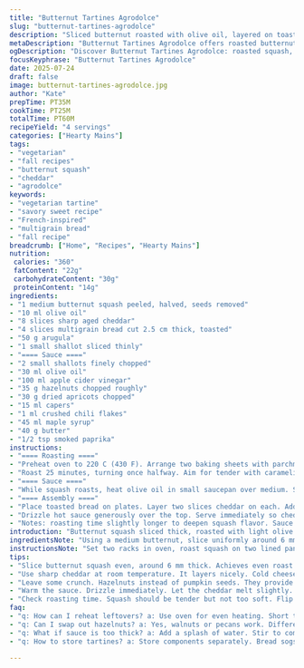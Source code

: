```yaml
---
title: "Butternut Tartines Agrodolce"
slug: "butternut-tartines-agrodolce"
description: "Sliced butternut roasted with olive oil, layered on toasted multigrain bread with sharp cheddar. Topped with peppery arugula, shallots, and a tangy agrodolce sauce with cider vinegar, pumpkin seeds, golden raisins, capers, crushed chili, and maple syrup, finished with butter. Roasting and sauce simmering timed to bring out cider and sweet notes. Roasting brightens the squash and softens edges, sauce thickens to syrup consistency. Assembly quick, tartines warm, contrast of textures and savory-sweet balance stands out. Modified quantities for milder roast and richer sauce with hazelnuts instead of pumpkin seeds and dried apricots replacing raisins, plus a hint of smoked paprika."
metaDescription: "Butternut Tartines Agrodolce offers roasted butternut squash, sharp cheddar on multigrain bread, topped with an agrodolce sauce for a delightful flavor balance."
ogDescription: "Discover Butternut Tartines Agrodolce: roasted squash, sharp cheddar, tangy agrodolce sauce on toasted multigrain, a unique balance of flavors."
focusKeyphrase: "Butternut Tartines Agrodolce"
date: 2025-07-24
draft: false
image: butternut-tartines-agrodolce.jpg
author: "Kate"
prepTime: PT35M
cookTime: PT25M
totalTime: PT60M
recipeYield: "4 servings"
categories: ["Hearty Mains"]
tags:
- "vegetarian"
- "fall recipes"
- "butternut squash"
- "cheddar"
- "agrodolce"
keywords:
- "vegetarian tartine"
- "savory sweet recipe"
- "French-inspired"
- "multigrain bread"
- "fall recipe"
breadcrumb: ["Home", "Recipes", "Hearty Mains"]
nutrition: 
 calories: "360"
 fatContent: "22g"
 carbohydrateContent: "30g"
 proteinContent: "14g"
ingredients:
- "1 medium butternut squash peeled, halved, seeds removed"
- "10 ml olive oil"
- "8 slices sharp aged cheddar"
- "4 slices multigrain bread cut 2.5 cm thick, toasted"
- "50 g arugula"
- "1 small shallot sliced thinly"
- "==== Sauce ===="
- "2 small shallots finely chopped"
- "30 ml olive oil"
- "100 ml apple cider vinegar"
- "35 g hazelnuts chopped roughly"
- "30 g dried apricots chopped"
- "15 ml capers"
- "1 ml crushed chili flakes"
- "45 ml maple syrup"
- "40 g butter"
- "1/2 tsp smoked paprika"
instructions:
- "==== Roasting ===="
- "Preheat oven to 220 C (430 F). Arrange two baking sheets with parchment or silicone mats. Slice butternut into 6 mm slices. Toss with olive oil, salt, pepper. Spread evenly on sheets, separate slices."
- "Roast 25 minutes, turning once halfway. Aim for tender with caramelized edges but not mushy."
- "==== Sauce ===="
- "While squash roasts, heat olive oil in small saucepan over medium. Sweat shallots until lightly golden, around 5 minutes. Pour vinegar in, simmer until reduced by half, about 5 minutes. Add hazelnuts, apricots, capers, chili flakes. Stir a minute to mix. Pour in maple syrup. Simmer 5 minutes to thicken into syrup. Stir in butter, smoked paprika till sauce is smooth and glossy. Salt to taste."
- "==== Assembly ===="
- "Place toasted bread on plates. Layer two slices cheddar on each. Add handful of arugula, then roasted squash slices, then thin shallots."
- "Drizzle hot sauce generously over the top. Serve immediately so cheddar just melts, sauce warm."
- "Notes: roasting time slightly longer to deepen squash flavor. Sauce reduction aims for syrup cling. Hazelnuts give crunch, apricots a different sweet note versus raisins. Smoked paprika adds smoky warmth."
introduction: "Butternut squash sliced thick, roasted with light olive oil coating, edges caramelize, inside softens but keeps shape. Sharp cheddar on toasted multigrain bread, roquette peppery freshness layered in. Shallots thin and crisp. The sauce—an agrodolce twist—simmered cider vinegar, sweet maple, chopped hazelnuts for crunch swapped in for pumpkin seeds, apricots instead of raisins for different fruity tone. A pinch of chili flecks and smoked paprika for heat and smoke. Sauce coats tartines, a balance of sweet, sour, spicy, nutty. Quick departures in the quantities mellow the roast and enrich the sauce. Timing adjusted to get squash tenderness right as sauce thickens to perfect gloss. Assembly fast, serve warm."
ingredientsNote: "Using a medium butternut, slice uniformly around 6 mm thick so roasting is even. Olive oil amount reduced slightly to avoid sogginess but enough for caramelization and flavor. Bread multigrain, thicker sliced for sturdiness under moist toppings. Sharp cheddar slices at room temp prevent stiffness in layering. Roquette adds a peppery freshness and brightens heaviness. For sauce, stick to fine chop shallots to soften quickly, regular cider vinegar reduces well to tangy base. Hazelnuts chosen instead of pumpkin seeds for deeper, earthier crunch; roughly chopped keeps texture. Dried apricots swap in for raisins for a honeyed, floral note, soak slightly or chop finer if very dry. Capers still add brine punch, chili flakes and smoked paprika introduce heat and smokiness layering complexity. Maple syrup maintains balance, butter glossy finish, salt last for precise savory control."
instructionsNote: "Set two racks in oven, roast squash on two lined pans separated for even heat and air circulation. Flip halfway through the 25 minutes to prevent burning on one side. Watch closely last 5 minutes for slight browning without burning. Sauce cooks while squash roasts—start by gently sweating shallots until golden but not brown to deepen sweetness. Reduce cider vinegar by half to trap acidity but leave brightness. Add chopped hazelnuts and apricots quickly stir so they soften but hold shape. Simmer with maple syrup stirring till syrupy, adjust heat lower if sugar cracks. Butter beaten in off heat for shine and texture, add smoked paprika stirred well to blend. Salt carefully; capers and nuts bring saltiness. For tartine building: warm toast; layer cheddar slices immediately for melt. Arugula under squash keeps green fresh and moist. Drizzle sauce hot, so cheddar softens but bread stays crisp underneath. Serve directly, don't preassemble too early or bread soggy."
tips:
- "Slice butternut squash even, around 6 mm thick. Achieves even roast. Watch for caramelization. Don’t let them mush up. Olive oil? Just enough. Keeps them from sticking."
- "Use sharp cheddar at room temperature. It layers nicely. Cold cheese? No good. Stiff, hard to layer. Toast bread well. Needs to hold toppings without getting soggy."
- "Leave some crunch. Hazelnuts instead of pumpkin seeds. They provide earthy flavor. Apricots for sweetness, swap raisins. Dried apricots can be dry—chop finer."
- "Warm the sauce. Drizzle immediately. Let the cheddar melt slightly. Make sure it binds to the bread. Serve hot. Don't wait too long before serving."
- "Check roasting time. Squash should be tender but not too soft. Flip halfway through cooking. Keep an eye near end; some might brown more."
faq:
- "q: How can I reheat leftovers? a: Use oven for even heating. Short time, low temp. Can microwave, but soggy bread issue. Adjust moisture levels for crispiness."
- "q: Can I swap out hazelnuts? a: Yes, walnuts or pecans work. Different flavor though. Consider skipping or nut-free options for allergies."
- "q: What if sauce is too thick? a: Add a splash of water. Stir to combine. Adjust heat down if it ends up cracking. Careful, the balance matters."
- "q: How to store tartines? a: Store components separately. Bread sogs up. Fridge for sauce, airtight for squash. Assemble fresh, flavor best that way."

---
```

